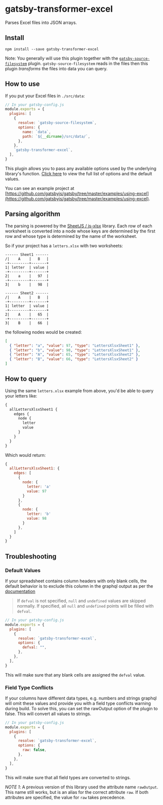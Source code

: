 # gatsby-transformer-excel

Parses Excel files into JSON arrays.

## Install

`npm install --save gatsby-transformer-excel`

Note: You generally will use this plugin together with the [`gatsby-source-filesystem`](/packages/gatsby-source-filesystem/) plugin. `gatsby-source-filesystem` reads in the files then this plugin _transforms_ the files into data you can query.

## How to use

If you put your Excel files in `./src/data`:

```javascript
// In your gatsby-config.js
module.exports = {
  plugins: [
    {
      resolve: `gatsby-source-filesystem`,
      options: {
        name: `data`,
        path: `${__dirname}/src/data/`,
      },
    },
    `gatsby-transformer-excel`,
  ],
}
```

This plugin allows you to pass any available options used by the underlying library's function. [Click here](https://github.com/SheetJS/js-xlsx#json) to view the full list of options and the default values.

You can see an example project at [https://github.com/gatsbyjs/gatsby/tree/master/examples/using-excel](https://github.com/gatsbyjs/gatsby/tree/master/examples/using-excel).

## Parsing algorithm

The parsing is powered by the [SheetJS / js-xlsx](https://git.io/xlsx) library.
Each row of each worksheet is converted into a node whose keys are determined by
the first row and whose type is determined by the name of the worksheet.

So if your project has a `letters.xlsx` with two worksheets:

```text
------ Sheet1 ------
/|    A    |   B   |
-+---------+-------+
1| letter  | value |
-+---------+-------+
2|    a    |   97  |
-+---------+-------+
3|    b    |   98  |

------ Sheet2 ------
/|    A    |   B   |
-+---------+-------+
1| letter  | value |
-+---------+-------+
2|    A    |   65  |
-+---------+-------+
3|    B    |   66  |
```

the following nodes would be created:

```json
[
  { "letter": "a", "value": 97, "type": "LettersXlsxSheet1" },
  { "letter": "b", "value": 98, "type": "LettersXlsxSheet1" },
  { "letter": "A", "value": 65, "type": "LettersXlsxSheet2" },
  { "letter": "B", "value": 66, "type": "LettersXlsxSheet2" }
]
```

## How to query

Using the same `letters.xlsx` example from above, you'd be able to query your letters like:

```graphql
{
  allLettersXlsxSheet1 {
    edges {
      node {
        letter
        value
      }
    }
  }
}
```

Which would return:

```javascript
{
  allLettersXlsxSheet1: {
    edges: [
      {
        node: {
          letter: 'a'
          value: 97
        }
      },
      {
        node: {
          letter: 'b'
          value: 98
        }
      },
    ]
  }
}
```

## Troubleshooting

### Default Values

If your spreadsheet contains column headers with only blank cells, the default behavior is to exclude this column in the graphql output as per the [documentation](https://docs.sheetjs.com/#json)

> If `defval` is not specified, `null` and `undefined` values are skipped normally. If specified, all `null` and `undefined` points will be filled with `defval`.

```javascript
// In your gatsby-config.js
module.exports = {
  plugins: [
    {
      resolve: `gatsby-transformer-excel`,
      options: {
        defval: "",
      },
    },
  ],
}
```

This will make sure that any blank cells are assigned the `defval` value.

### Field Type Conflicts

If your columns have different data types, e.g. numbers and strings graphql will omit these values and provide you with a field type conflicts warning during build.
To solve this, you can set the rawOutput option of the plugin to false. This will convert all values to strings.

```javascript
// In your gatsby-config.js
module.exports = {
  plugins: [
    {
      resolve: `gatsby-transformer-excel`,
      options: {
        raw: false,
      },
    },
  ],
}
```

This will make sure that all field types are converted to strings.

_NOTE 1_: A previous version of this library used the attribute name `rawOutput`. This name still works, but is an alias for the correct attribute `raw`. If both attributes are specified, the value for `raw` takes precedence.
